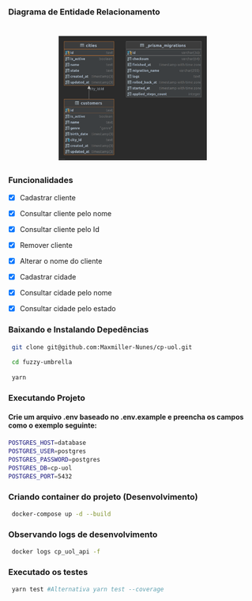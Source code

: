 ### Diagrama de Entidade Relacionamento

<h1 align="center">
    <img alt="CompassoUOL" src="./db.png" width="300px" />
</h1>

### Funcionalidades

- [x] Cadastrar cliente
- [x] Consultar cliente pelo nome
- [x] Consultar cliente pelo Id
- [x] Remover cliente
- [x] Alterar o nome do cliente

- [x] Cadastrar cidade
- [x] Consultar cidade pelo nome
- [x] Consultar cidade pelo estado

### Baixando e Instalando Depedências

```sh
 git clone git@github.com:Maxmiller-Nunes/cp-uol.git
```

```sh
 cd fuzzy-umbrella
```

```sh
 yarn
```

### Executando Projeto

#### Crie um arquivo .env baseado no .env.example e preencha os campos como o exemplo seguinte:

```bash
POSTGRES_HOST=database
POSTGRES_USER=postgres
POSTGRES_PASSWORD=postgres
POSTGRES_DB=cp-uol
POSTGRES_PORT=5432
```

### Criando container do projeto (Desenvolvimento)

```sh
 docker-compose up -d --build
```

### Observando logs de desenvolvimento

```sh
 docker logs cp_uol_api -f
```

### Executado os testes

```sh
 yarn test #Alternativa yarn test --coverage
```

